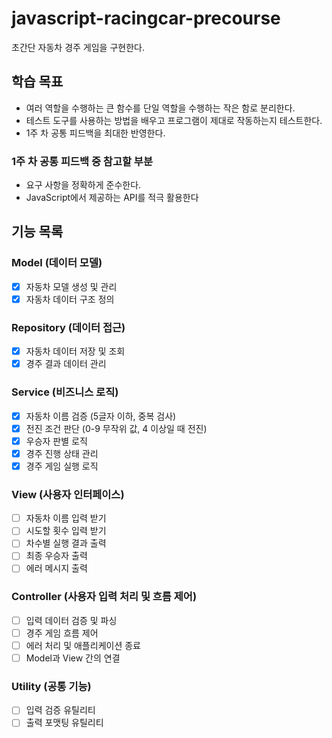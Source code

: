 # javascript-racingcar-precourse

초간단 자동차 경주 게임을 구현한다.

## 학습 목표

- 여러 역할을 수행하는 큰 함수를 단일 역할을 수행하는 작은 함로 분리한다.
- 테스트 도구를 사용하는 방법을 배우고 프로그램이 제대로 작동하는지 테스트한다.
- 1주 차 공통 피드백을 최대한 반영한다.


### 1주 차 공통 피드백 중 참고할 부분

- 요구 사항을 정확하게 준수한다.
- JavaScript에서 제공하는 API를 적극 활용한다


## 기능 목록

### Model (데이터 모델)
- [x] 자동차 모델 생성 및 관리
- [x] 자동차 데이터 구조 정의

### Repository (데이터 접근)
- [x] 자동차 데이터 저장 및 조회
- [x] 경주 결과 데이터 관리

### Service (비즈니스 로직)
- [x] 자동차 이름 검증 (5글자 이하, 중복 검사)
- [x] 전진 조건 판단 (0-9 무작위 값, 4 이상일 때 전진)
- [x] 우승자 판별 로직
- [x] 경주 진행 상태 관리
- [x] 경주 게임 실행 로직

### View (사용자 인터페이스)
- [ ] 자동차 이름 입력 받기
- [ ] 시도할 횟수 입력 받기
- [ ] 차수별 실행 결과 출력
- [ ] 최종 우승자 출력
- [ ] 에러 메시지 출력

### Controller (사용자 입력 처리 및 흐름 제어)
- [ ] 입력 데이터 검증 및 파싱
- [ ] 경주 게임 흐름 제어
- [ ] 에러 처리 및 애플리케이션 종료
- [ ] Model과 View 간의 연결

### Utility (공통 기능)
- [ ] 입력 검증 유틸리티
- [ ] 출력 포맷팅 유틸리티